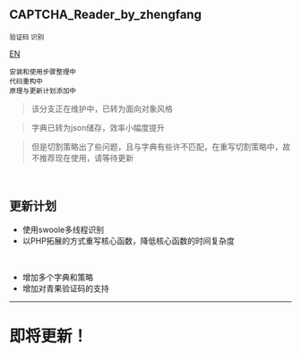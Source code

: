 ## CAPTCHA_Reader_by_zhengfang
<small>验证码 识别</small>
 
[EN](https://github.com/Kuri-su/CAPTCHA_Reader_by_zhengfang/blob/master/README-en.md "EN" )


`安装和使用步骤整理中`<br/>
`代码重构中`<br/>
`原理与更新计划添加中`<br/>

> 该分支正在维护中，已转为面向对象风格

> 字典已转为json储存，效率小幅度提升

> 但是切割策略出了些问题，且与字典有些许不匹配，在重写切割策略中，故不推荐现在使用，请等待更新




<br/>

## 更新计划

* 使用swoole多线程识别
* 以PHP拓展的方式重写核心函数，降低核心函数的时间复杂度
<br/>

* 增加多个字典和策略
* 增加对青果验证码的支持


<hr/>

# 即将更新！

